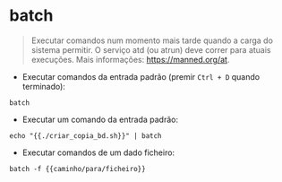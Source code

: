 # batch

> Executar comandos num momento mais tarde quando a carga do sistema permitir.
> O serviço atd (ou atrun) deve correr para atuais execuções.
> Mais informações: <https://manned.org/at>.

- Executar comandos da entrada padrão (premir `Ctrl + D` quando terminado):

`batch`

- Executar um comando da entrada padrão:

`echo "{{./criar_copia_bd.sh}}" | batch`

- Executar comandos de um dado ficheiro:

`batch -f {{caminho/para/ficheiro}}`
